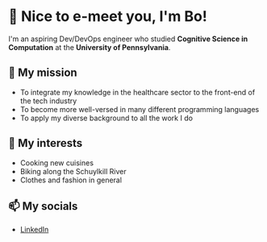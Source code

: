 # 👋 Nice to e-meet you, I'm Bo!
I'm an aspiring Dev/DevOps engineer who studied **Cognitive Science in Computation** at the **University of Pennsylvania**. 

## 🌱 My mission 
* To integrate my knowledge in the healthcare sector to the front-end of the tech industry
* To become more well-versed in many different programming languages
* To apply my diverse background to all the work I do

## 👀 My interests
* Cooking new cuisines
* Biking along the Schuylkill River
* Clothes and fashion in general

## 📫 My socials 
* [LinkedIn](https://www.linkedin.com/in/bku/)
